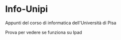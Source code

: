 # Info-Unipi

Appunti del corso di informatica dell'Università di Pisa


Prova per vedere se funziona su Ipad
